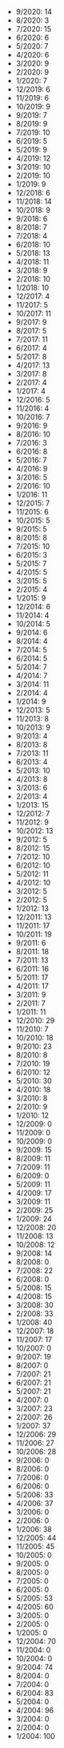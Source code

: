 *  9/2020: 14
*  8/2020: 3
*  7/2020: 15
*  6/2020: 6
*  5/2020: 7
*  4/2020: 6
*  3/2020: 9
*  2/2020: 9
*  1/2020: 7
*  12/2019: 6
*  11/2019: 6
*  10/2019: 9
*  9/2019: 7
*  8/2019: 9
*  7/2019: 10
*  6/2019: 5
*  5/2019: 9
*  4/2019: 12
*  3/2019: 10
*  2/2019: 10
*  1/2019: 9
*  12/2018: 6
*  11/2018: 14
*  10/2018: 9
*  9/2018: 6
*  8/2018: 7
*  7/2018: 4
*  6/2018: 10
*  5/2018: 13
*  4/2018: 11
*  3/2018: 9
*  2/2018: 10
*  1/2018: 10
*  12/2017: 4
*  11/2017: 5
*  10/2017: 11
*  9/2017: 9
*  8/2017: 5
*  7/2017: 11
*  6/2017: 4
*  5/2017: 8
*  4/2017: 13
*  3/2017: 8
*  2/2017: 4
*  1/2017: 4
*  12/2016: 5
*  11/2016: 4
*  10/2016: 7
*  9/2016: 9
*  8/2016: 10
*  7/2016: 3
*  6/2016: 8
*  5/2016: 7
*  4/2016: 9
*  3/2016: 5
*  2/2016: 10
*  1/2016: 11
*  12/2015: 7
*  11/2015: 6
*  10/2015: 5
*  9/2015: 5
*  8/2015: 8
*  7/2015: 10
*  6/2015: 3
*  5/2015: 7
*  4/2015: 5
*  3/2015: 5
*  2/2015: 4
*  1/2015: 9
*  12/2014: 6
*  11/2014: 4
*  10/2014: 5
*  9/2014: 6
*  8/2014: 4
*  7/2014: 5
*  6/2014: 5
*  5/2014: 7
*  4/2014: 7
*  3/2014: 11
*  2/2014: 4
*  1/2014: 9
*  12/2013: 5
*  11/2013: 8
*  10/2013: 9
*  9/2013: 4
*  8/2013: 8
*  7/2013: 11
*  6/2013: 4
*  5/2013: 10
*  4/2013: 8
*  3/2013: 6
*  2/2013: 4
*  1/2013: 15
*  12/2012: 7
*  11/2012: 9
*  10/2012: 13
*  9/2012: 5
*  8/2012: 15
*  7/2012: 10
*  6/2012: 10
*  5/2012: 11
*  4/2012: 10
*  3/2012: 5
*  2/2012: 5
*  1/2012: 13
*  12/2011: 13
*  11/2011: 17
*  10/2011: 19
*  9/2011: 6
*  8/2011: 18
*  7/2011: 13
*  6/2011: 16
*  5/2011: 17
*  4/2011: 17
*  3/2011: 9
*  2/2011: 7
*  1/2011: 11
*  12/2010: 29
*  11/2010: 7
*  10/2010: 18
*  9/2010: 23
*  8/2010: 8
*  7/2010: 19
*  6/2010: 12
*  5/2010: 30
*  4/2010: 18
*  3/2010: 8
*  2/2010: 9
*  1/2010: 12
*  12/2009: 0
*  11/2009: 0
*  10/2009: 0
*  9/2009: 15
*  8/2009: 11
*  7/2009: 11
*  6/2009: 0
*  5/2009: 11
*  4/2009: 17
*  3/2009: 11
*  2/2009: 25
*  1/2009: 24
*  12/2008: 20
*  11/2008: 13
*  10/2008: 12
*  9/2008: 14
*  8/2008: 0
*  7/2008: 22
*  6/2008: 0
*  5/2008: 15
*  4/2008: 15
*  3/2008: 30
*  2/2008: 33
*  1/2008: 40
*  12/2007: 18
*  11/2007: 17
*  10/2007: 0
*  9/2007: 19
*  8/2007: 0
*  7/2007: 21
*  6/2007: 21
*  5/2007: 21
*  4/2007: 0
*  3/2007: 23
*  2/2007: 26
*  1/2007: 37
*  12/2006: 29
*  11/2006: 27
*  10/2006: 28
*  9/2006: 0
*  8/2006: 0
*  7/2006: 0
*  6/2006: 0
*  5/2006: 33
*  4/2006: 37
*  3/2006: 0
*  2/2006: 0
*  1/2006: 38
*  12/2005: 44
*  11/2005: 45
*  10/2005: 0
*  9/2005: 0
*  8/2005: 0
*  7/2005: 0
*  6/2005: 0
*  5/2005: 53
*  4/2005: 60
*  3/2005: 0
*  2/2005: 0
*  1/2005: 0
*  12/2004: 70
*  11/2004: 0
*  10/2004: 0
*  9/2004: 74
*  8/2004: 0
*  7/2004: 0
*  6/2004: 83
*  5/2004: 0
*  4/2004: 96
*  3/2004: 0
*  2/2004: 0
*  1/2004: 100